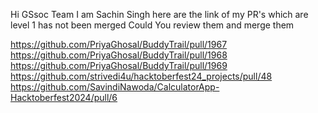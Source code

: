 Hi GSsoc Team
I am Sachin Singh here are the link of my PR's which are level 1 has not been merged Could You review them and merge them

https://github.com/PriyaGhosal/BuddyTrail/pull/1967
https://github.com/PriyaGhosal/BuddyTrail/pull/1968
https://github.com/PriyaGhosal/BuddyTrail/pull/1969
https://github.com/strivedi4u/hacktoberfest24_projects/pull/48
https://github.com/SavindiNawoda/CalculatorApp-Hacktoberfest2024/pull/6
